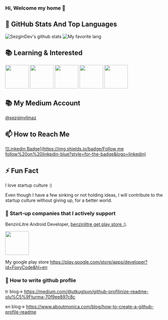 ### Hi, Welcome my home 👋


## 📌 GitHub Stats And Top Languages

<p float="center">
  <img  src="https://github-readme-stats.vercel.app/api?username=sezgindev&show_icons=true&count_private=true&hide=contribs,issues" alt="SezginDev's github stats" />
  <img  src="https://github-readme-stats.vercel.app/api/top-langs/?username=sezgindev&layout=compact&hide=html,css" alt="My favorite lang" />
</p>


## 📚 Learning & Interested

<code><img height="75" src="https://image.flaticon.com/icons/svg/882/882710.svg"></code>
<code><img height="75" src="https://i0.wp.com/mac-torrent-download.net/wp-content/uploads/2015/04/Unity_3D_Pro_icon.jpg?resize=175%2C175"></code>
<code><img height="75" src="https://image.flaticon.com/icons/svg/887/887813.svg"></code>
<code><img height="75" src="https://www.vectorlogo.zone/logos/swift/swift-ar21.svg"></code>
<code><img height="75" src="https://image.flaticon.com/icons/svg/3288/3288086.svg"></code>


## 📚 My Medium Account
[@sezginyilmaz ](https://medium.com/@sezginyilmaz)

## 📫 How to Reach Me


[![Linkedin Badge](https://img.shields.io/badge/Follow me follow%20on%20linkedin-blue?style=for-the-badge&logo=linkedin)](https://www.linkedin.com/in/sezginyilmazdev/)

## ⚡ Fun Fact

I love startup culture :)

Even though I have a few sinking or not holding ideas, I will contribute to the startup culture without giving up, for a better world.

### 🔭 Start-up companies that I actively support

BenzinLitre Android Developer, [benzinlitre get play store :)].

<code><img height="75" src="https://www.benzinlitre.com/public/site/tema2/image/logo.svg"></code>

[benzinlitre get play store :)]: https://play.google.com/store/apps/details?id=com.benzinlitre.app&hl=en

My google play store https://play.google.com/store/apps/developer?id=FoxyCode&hl=en

### 🤔 How to write github proflie

tr blog-> https://medium.com/@utkuglsvn/github-profilinize-readme-olu%C5%9Fturma-70f9ee897c8c

en blog-> https://www.aboutmonica.com/blog/how-to-create-a-github-profile-readme
<!--
**UtkuGlsvn/UtkuGlsvn** is a ✨ _special_ ✨ repository because its `README.md` (this file) appears on your GitHub profile.

Here are some ideas to get you started:

- 🔭 I’m currently working on ...
- 🌱 I’m currently learning ...
- 👯 I’m looking to collaborate on ...
- 🤔 I’m looking for help with ...
- 💬 Ask me about ...
- 📫 How to reach me: ...
- 😄 Pronouns: ...
- ⚡ Fun fact: ...
-->

